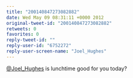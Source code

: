 ```yaml
---
title: "200140847273082882"
date: Wed May 09 08:31:11 +0000 2012
original-tweet-id: "200140847273082882"
retweets: 0
favorites: 0
reply-tweet-id: ""
reply-user-id: "6752272"
reply-user-screen-name: "Joel_Hughes"
---
```

<a href="https://twitter.com/Joel_Hughes">@Joel_Hughes</a> is lunchtime good for you today?
